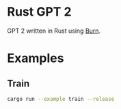 # Rust GPT 2

GPT 2 written in Rust using [Burn](https://github.com/tracel-ai/burn).

# Examples

## Train

```bash
cargo run --example train --release
```
